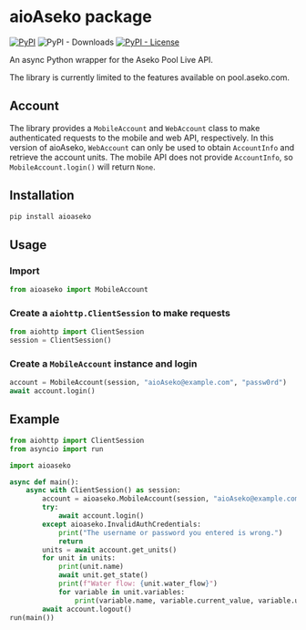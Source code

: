 # aioAseko package 
[![PyPI](https://img.shields.io/pypi/v/aioaseko)](https://pypi.org/project/aioaseko/) ![PyPI - Downloads](https://img.shields.io/pypi/dm/aioaseko) [![PyPI - License](https://img.shields.io/pypi/l/aioaseko?color=blue)](https://github.com/milanmeu/aioaseko/blob/main/COPYING)

An async Python wrapper for the Aseko Pool Live API.

The library is currently limited to the features available on pool.aseko.com.

## Account
The library provides a `MobileAccount` and `WebAccount` class to make authenticated requests to the mobile and web API, respectively.
In this version of aioAseko, `WebAccount` can only be used to obtain `AccountInfo` and retrieve the account units.
The mobile API does not provide `AccountInfo`, so `MobileAccount.login()` will return `None`.

## Installation
```bash
pip install aioaseko
```

## Usage
### Import
```python
from aioaseko import MobileAccount
```

### Create a `aiohttp.ClientSession` to make requests
```python
from aiohttp import ClientSession
session = ClientSession()
```

### Create a `MobileAccount` instance and login
```python
account = MobileAccount(session, "aioAseko@example.com", "passw0rd")
await account.login()
```

## Example
```python
from aiohttp import ClientSession
from asyncio import run

import aioaseko

async def main():
    async with ClientSession() as session:
        account = aioaseko.MobileAccount(session, "aioAseko@example.com", "passw0rd")
        try:
            await account.login()
        except aioaseko.InvalidAuthCredentials:
            print("The username or password you entered is wrong.")
            return
        units = await account.get_units()
        for unit in units:
            print(unit.name)
            await unit.get_state()
            print(f"Water flow: {unit.water_flow}")
            for variable in unit.variables:
                print(variable.name, variable.current_value, variable.unit)
        await account.logout()
run(main())
```
